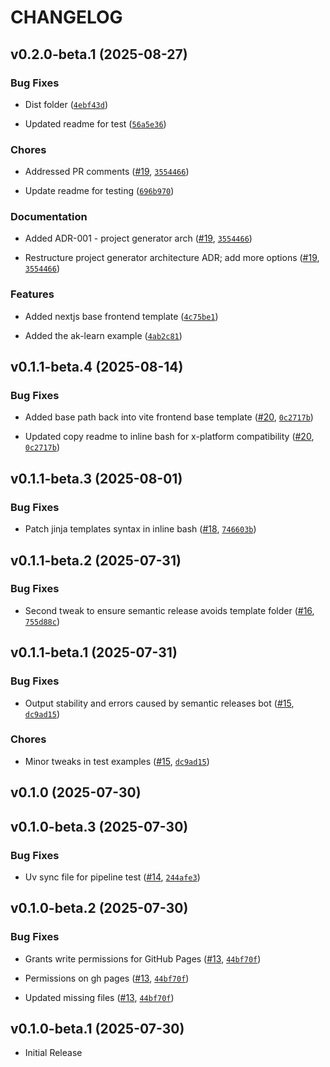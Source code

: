 # CHANGELOG

<!-- version list -->

## v0.2.0-beta.1 (2025-08-27)

### Bug Fixes

- Dist folder
  ([`4ebf43d`](https://github.com/lempira/algokit-templates/commit/4ebf43d17b6f98628c69737f7a657a95786a1159))

- Updated readme for test
  ([`56a5e36`](https://github.com/lempira/algokit-templates/commit/56a5e366c93cb31cdd1c0471f324e6edc5605951))

### Chores

- Addressed PR comments ([#19](https://github.com/lempira/algokit-templates/pull/19),
  [`3554466`](https://github.com/lempira/algokit-templates/commit/3554466311286979990f63c4dc75c760d138a02e))

- Update readme for testing
  ([`696b970`](https://github.com/lempira/algokit-templates/commit/696b97094678277939cd69afeb11672338a64b2a))

### Documentation

- Added ADR-001 - project generator arch
  ([#19](https://github.com/lempira/algokit-templates/pull/19),
  [`3554466`](https://github.com/lempira/algokit-templates/commit/3554466311286979990f63c4dc75c760d138a02e))

- Restructure project generator architecture ADR; add more options
  ([#19](https://github.com/lempira/algokit-templates/pull/19),
  [`3554466`](https://github.com/lempira/algokit-templates/commit/3554466311286979990f63c4dc75c760d138a02e))

### Features

- Added nextjs base frontend template
  ([`4c75be1`](https://github.com/lempira/algokit-templates/commit/4c75be14795a33e811d7344b1489975cae50e847))

- Added the ak-learn example
  ([`4ab2c81`](https://github.com/lempira/algokit-templates/commit/4ab2c81e89e99003e6f651bc1d104ef4ba905c62))


## v0.1.1-beta.4 (2025-08-14)

### Bug Fixes

- Added base path back into vite frontend base template
  ([#20](https://github.com/algorandfoundation/algokit-templates/pull/20),
  [`0c2717b`](https://github.com/algorandfoundation/algokit-templates/commit/0c2717b72beed8195d7f10494376703544881160))

- Updated copy readme to inline bash for x-platform compatibility
  ([#20](https://github.com/algorandfoundation/algokit-templates/pull/20),
  [`0c2717b`](https://github.com/algorandfoundation/algokit-templates/commit/0c2717b72beed8195d7f10494376703544881160))


## v0.1.1-beta.3 (2025-08-01)

### Bug Fixes

- Patch jinja templates syntax in inline bash
  ([#18](https://github.com/algorandfoundation/algokit-templates/pull/18),
  [`746603b`](https://github.com/algorandfoundation/algokit-templates/commit/746603b44626f69245083cb61392ce2ab24d2b5c))


## v0.1.1-beta.2 (2025-07-31)

### Bug Fixes

- Second tweak to ensure semantic release avoids template folder
  ([#16](https://github.com/algorandfoundation/algokit-templates/pull/16),
  [`755d88c`](https://github.com/algorandfoundation/algokit-templates/commit/755d88c80f24ab0fb85f549905abe87a3d002749))


## v0.1.1-beta.1 (2025-07-31)

### Bug Fixes

- Output stability and errors caused by semantic releases bot
  ([#15](https://github.com/algorandfoundation/algokit-templates/pull/15),
  [`dc9ad15`](https://github.com/algorandfoundation/algokit-templates/commit/dc9ad15d34e58a212f63fa5a13c324639fccc15f))

### Chores

- Minor tweaks in test examples
  ([#15](https://github.com/algorandfoundation/algokit-templates/pull/15),
  [`dc9ad15`](https://github.com/algorandfoundation/algokit-templates/commit/dc9ad15d34e58a212f63fa5a13c324639fccc15f))


## v0.1.0 (2025-07-30)


## v0.1.0-beta.3 (2025-07-30)

### Bug Fixes

- Uv sync file for pipeline test
  ([#14](https://github.com/algorandfoundation/algokit-templates/pull/14),
  [`244afe3`](https://github.com/algorandfoundation/algokit-templates/commit/244afe366561d269586f098c96f00157326da338))


## v0.1.0-beta.2 (2025-07-30)

### Bug Fixes

- Grants write permissions for GitHub Pages
  ([#13](https://github.com/algorandfoundation/algokit-templates/pull/13),
  [`44bf70f`](https://github.com/algorandfoundation/algokit-templates/commit/44bf70f58c3e01426203c869c731cb30d1a991b7))

- Permissions on gh pages ([#13](https://github.com/algorandfoundation/algokit-templates/pull/13),
  [`44bf70f`](https://github.com/algorandfoundation/algokit-templates/commit/44bf70f58c3e01426203c869c731cb30d1a991b7))

- Updated missing files ([#13](https://github.com/algorandfoundation/algokit-templates/pull/13),
  [`44bf70f`](https://github.com/algorandfoundation/algokit-templates/commit/44bf70f58c3e01426203c869c731cb30d1a991b7))


## v0.1.0-beta.1 (2025-07-30)

- Initial Release
